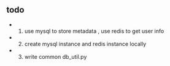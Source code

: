 ## todo
- 1. use mysql to store metadata , use redis to get user info
- 2. create mysql instance  and redis instance locally 
- 3. write common db_util.py

